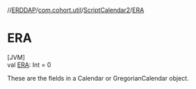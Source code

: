 //[ERDDAP](../../../index.md)/[com.cohort.util](../index.md)/[ScriptCalendar2](index.md)/[ERA](-e-r-a.md)

# ERA

[JVM]\
val [ERA](-e-r-a.md): Int = 0

These are the fields in a Calendar or GregorianCalendar object.
